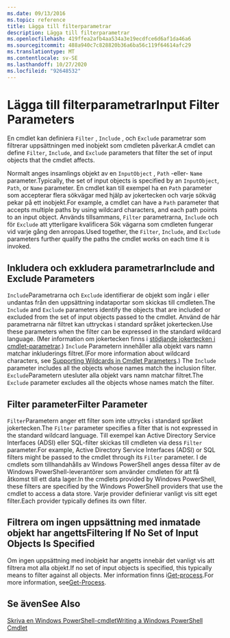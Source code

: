 ```yaml
---
ms.date: 09/13/2016
ms.topic: reference
title: Lägga till filterparametrar
description: Lägga till filterparametrar
ms.openlocfilehash: 419ffea2afb4aa534a3e19ecdfce6d6af1da46a6
ms.sourcegitcommit: 488a940c7c828820b36a6ba56c119f64614afc29
ms.translationtype: MT
ms.contentlocale: sv-SE
ms.lasthandoff: 10/27/2020
ms.locfileid: "92648532"
---
```

# <a name="input-filter-parameters"></a><span data-ttu-id="2e12c-103">Lägga till filterparametrar</span><span class="sxs-lookup"><span data-stu-id="2e12c-103">Input Filter Parameters</span></span>

<span data-ttu-id="2e12c-104">En cmdlet kan definiera `Filter` , `Include` , och `Exclude` parametrar som filtrerar uppsättningen med inobjekt som cmdleten påverkar.</span><span class="sxs-lookup"><span data-stu-id="2e12c-104">A cmdlet can define `Filter`, `Include`, and `Exclude` parameters that filter the set of input objects that the cmdlet affects.</span></span>

<span data-ttu-id="2e12c-105">Normalt anges insamlings objekt av en `InputObject` , `Path` -eller- `Name` parameter.</span><span class="sxs-lookup"><span data-stu-id="2e12c-105">Typically, the set of input objects is specified by an `InputObject`, `Path`, or `Name` parameter.</span></span> <span data-ttu-id="2e12c-106">En cmdlet kan till exempel ha en `Path` parameter som accepterar flera sökvägar med hjälp av jokertecken och varje sökväg pekar på ett inobjekt.</span><span class="sxs-lookup"><span data-stu-id="2e12c-106">For example, a cmdlet can have a `Path` parameter that accepts multiple paths by using wildcard characters, and each path points to an input object.</span></span> <span data-ttu-id="2e12c-107">Används tillsammans, `Filter` parametrarna, `Include` och för `Exclude` att ytterligare kvalificera Sök vägarna som cmdleten fungerar vid varje gång den anropas.</span><span class="sxs-lookup"><span data-stu-id="2e12c-107">Used together, the `Filter`, `Include`, and `Exclude` parameters further qualify the paths the cmdlet works on each time it is invoked.</span></span>

## <a name="include-and-exclude-parameters"></a><span data-ttu-id="2e12c-108">Inkludera och exkludera parametrar</span><span class="sxs-lookup"><span data-stu-id="2e12c-108">Include and Exclude Parameters</span></span>

<span data-ttu-id="2e12c-109">`Include`Parametrarna och `Exclude` identifierar de objekt som ingår i eller undantas från den uppsättning indataportar som skickas till cmdleten.</span><span class="sxs-lookup"><span data-stu-id="2e12c-109">The `Include` and `Exclude` parameters identify the objects that are included or excluded from the set of input objects passed to the cmdlet.</span></span> <span data-ttu-id="2e12c-110">Använd de här parametrarna när filtret kan uttryckas i standard språket jokertecken.</span><span class="sxs-lookup"><span data-stu-id="2e12c-110">Use these parameters when the filter can be expressed in the standard wildcard language.</span></span> <span data-ttu-id="2e12c-111">(Mer information om jokertecken finns i [stödjande jokertecken i cmdlet-parametrar](./supporting-wildcard-characters-in-cmdlet-parameters.md).) `Include` Parametern innehåller alla objekt vars namn matchar inkluderings filtret.</span><span class="sxs-lookup"><span data-stu-id="2e12c-111">(For more information about wildcard characters, see [Supporting Wildcards in Cmdlet Parameters](./supporting-wildcard-characters-in-cmdlet-parameters.md).) The `Include` parameter includes all the objects whose names match the inclusion filter.</span></span> <span data-ttu-id="2e12c-112">`Exclude`Parametern utesluter alla objekt vars namn matchar filtret.</span><span class="sxs-lookup"><span data-stu-id="2e12c-112">The `Exclude` parameter excludes all the objects whose names match the filter.</span></span>

## <a name="filter-parameter"></a><span data-ttu-id="2e12c-113">Filter parameter</span><span class="sxs-lookup"><span data-stu-id="2e12c-113">Filter Parameter</span></span>

<span data-ttu-id="2e12c-114">`Filter`Parametern anger ett filter som inte uttrycks i standard språket jokertecken.</span><span class="sxs-lookup"><span data-stu-id="2e12c-114">The `Filter` parameter specifies a filter that is not expressed in the standard wildcard language.</span></span> <span data-ttu-id="2e12c-115">Till exempel kan Active Directory Service Interfaces (ADSI) eller SQL-filter skickas till cmdleten via dess `Filter` parameter.</span><span class="sxs-lookup"><span data-stu-id="2e12c-115">For example, Active Directory Service Interfaces (ADSI) or SQL filters might be passed to the cmdlet through its `Filter` parameter.</span></span> <span data-ttu-id="2e12c-116">I de cmdlets som tillhandahålls av Windows PowerShell anges dessa filter av de Windows PowerShell-leverantörer som använder cmdleten för att få åtkomst till ett data lager.</span><span class="sxs-lookup"><span data-stu-id="2e12c-116">In the cmdlets provided by Windows PowerShell, these filters are specified by the Windows PowerShell providers that use the cmdlet to access a data store.</span></span> <span data-ttu-id="2e12c-117">Varje provider definierar vanligt vis sitt eget filter.</span><span class="sxs-lookup"><span data-stu-id="2e12c-117">Each provider typically defines its own filter.</span></span>

## <a name="filtering-if-no-set-of-input-objects-is-specified"></a><span data-ttu-id="2e12c-118">Filtrera om ingen uppsättning med inmatade objekt har angetts</span><span class="sxs-lookup"><span data-stu-id="2e12c-118">Filtering If No Set of Input Objects Is Specified</span></span>

<span data-ttu-id="2e12c-119">Om ingen uppsättning med inobjekt har angetts innebär det vanligt vis att filtrera mot alla objekt.</span><span class="sxs-lookup"><span data-stu-id="2e12c-119">If no set of input objects is specified, this typically means to filter against all objects.</span></span> <span data-ttu-id="2e12c-120">Mer information finns i[Get-process](/powershell/module/Microsoft.PowerShell.Management/Get-Process).</span><span class="sxs-lookup"><span data-stu-id="2e12c-120">For more information, see[Get-Process](/powershell/module/Microsoft.PowerShell.Management/Get-Process).</span></span>

## <a name="see-also"></a><span data-ttu-id="2e12c-121">Se även</span><span class="sxs-lookup"><span data-stu-id="2e12c-121">See Also</span></span>

[<span data-ttu-id="2e12c-122">Skriva en Windows PowerShell-cmdlet</span><span class="sxs-lookup"><span data-stu-id="2e12c-122">Writing a Windows PowerShell Cmdlet</span></span>](./writing-a-windows-powershell-cmdlet.md)
